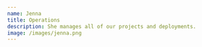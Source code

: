 ```yaml
---
name: Jenna
title: Operations
description: She manages all of our projects and deployments.
image: /images/jenna.png
---
```

